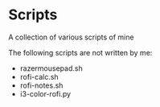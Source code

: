 # Scripts

A collection of various scripts of mine

The following scripts are not written by me:
 - razermousepad.sh
 - rofi-calc.sh
 - rofi-notes.sh
 - i3-color-rofi.py

